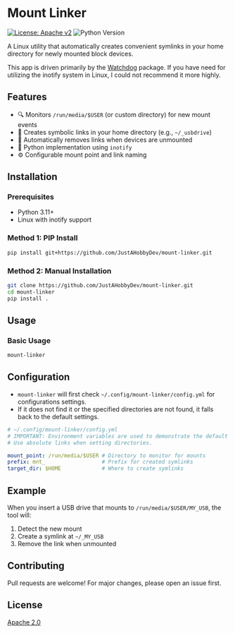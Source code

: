 # Mount Linker

[![License: Apache v2](https://img.shields.io/badge/License-APACHEv2-D32228.svg)](https://opensource.org/license/apache-2-0) ![Python Version](https://img.shields.io/badge/python-3.11%2B-blue)

A Linux utility that automatically creates convenient symlinks in your home directory for newly mounted block devices.

This app is driven primarily by the [Watchdog](https://github.com/gorakhargosh/watchdog?tab=readme-ov-file) package.
If you have need for utilizing the inotify system in Linux, I could not recommend it more highly.

## Features

- 🔍 Monitors `/run/media/$USER` (or custom directory) for new mount events
- 🔗 Creates symbolic links in your home directory (e.g., `~/_usbdrive`)
- 🧹 Automatically removes links when devices are unmounted
- 🐧 Python implementation using `inotify`
- ⚙️ Configurable mount point and link naming

## Installation

### Prerequisites
- Python 3.11+
- Linux with inotify support

### Method 1: PIP Install
```bash
pip install git+https://github.com/JustAHobbyDev/mount-linker.git
```

### Method 2: Manual Installation
```bash
git clone https://github.com/JustAHobbyDev/mount-linker.git
cd mount-linker
pip install .
```

## Usage

### Basic Usage
```bash
mount-linker
```

## Configuration

- `mount-linker` will first check `~/.config/mount-linker/config.yml` for configurations settings.
- If it does not find it or the specified directories are not found, it falls back to the default settings.

```yaml
# ~/.config/mount-linker/config.yml
# IMPORTANT: Environment variables are used to demonstrate the default values!
# Use absolute links when setting directories.

mount_point: /run/media/$USER # Directory to monitor for mounts
prefix: mnt_                  # Prefix for created symlinks
target_dir: $HOME             # Where to create symlinks
```

## Example

When you insert a USB drive that mounts to `/run/media/$USER/MY_USB`, the tool will:
1. Detect the new mount
2. Create a symlink at `~/_MY_USB`
3. Remove the link when unmounted

## Contributing

Pull requests are welcome! For major changes, please open an issue first.

## License

[Apache 2.0](https://choosealicense.com/licenses/apache-2.0/)
